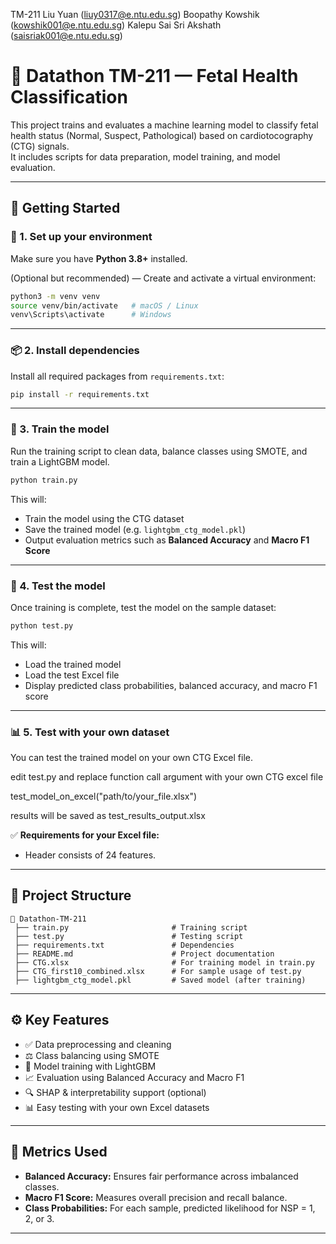 TM-211
Liu Yuan (liuy0317@e.ntu.edu.sg)
Boopathy Kowshik (kowshik001@e.ntu.edu.sg)
Kalepu Sai Sri Akshath (saisriak001@e.ntu.edu.sg)

# 🧠 Datathon TM-211 — Fetal Health Classification

This project trains and evaluates a machine learning model to classify fetal health status (Normal, Suspect, Pathological) based on cardiotocography (CTG) signals.  
It includes scripts for data preparation, model training, and model evaluation.

---

## 🚀 Getting Started

### 🧩 1. Set up your environment

Make sure you have **Python 3.8+** installed.

(Optional but recommended) — Create and activate a virtual environment:

```bash
python3 -m venv venv
source venv/bin/activate   # macOS / Linux
venv\Scripts\activate      # Windows
```

---

### 📦 2. Install dependencies

Install all required packages from `requirements.txt`:

```bash
pip install -r requirements.txt
```

---

### 🧠 3. Train the model

Run the training script to clean data, balance classes using SMOTE, and train a LightGBM model.

```bash
python train.py
```

This will:
- Train the model using the CTG dataset  
- Save the trained model (e.g. `lightgbm_ctg_model.pkl`)  
- Output evaluation metrics such as **Balanced Accuracy** and **Macro F1 Score**

---

### 🧪 4. Test the model

Once training is complete, test the model on the sample dataset:

```bash
python test.py
```

This will:
- Load the trained model  
- Load the test Excel file  
- Display predicted class probabilities, balanced accuracy, and macro F1 score

---

### 📊 5. Test with your own dataset

You can test the trained model on your own CTG Excel file.

edit test.py and replace function call argument with your own CTG excel file

test_model_on_excel("path/to/your_file.xlsx")

results will be saved as test_results_output.xlsx

✅ **Requirements for your Excel file:**
- Header consists of 24 features.

---

## 📁 Project Structure

```
📂 Datathon-TM-211
 ├── train.py                       # Training script
 ├── test.py                        # Testing script
 ├── requirements.txt               # Dependencies
 ├── README.md                      # Project documentation
 ├── CTG.xlsx                       # For training model in train.py
 ├── CTG_first10_combined.xlsx      # For sample usage of test.py
 ├── lightgbm_ctg_model.pkl         # Saved model (after training)
```

---

## ⚙️ Key Features

- ✅ Data preprocessing and cleaning  
- ⚖️ Class balancing using SMOTE  
- 🌲 Model training with LightGBM  
- 📈 Evaluation using Balanced Accuracy and Macro F1  
- 🔍 SHAP & interpretability support (optional)  
- 📊 Easy testing with your own Excel datasets  

---

## 🧮 Metrics Used

- **Balanced Accuracy:** Ensures fair performance across imbalanced classes.  
- **Macro F1 Score:** Measures overall precision and recall balance.  
- **Class Probabilities:** For each sample, predicted likelihood for NSP = 1, 2, or 3.

---